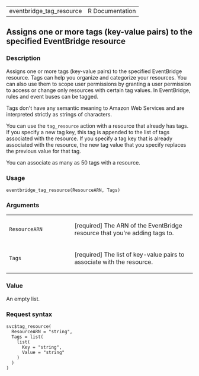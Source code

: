 <table style="width: 100%;">
<tbody>
<tr class="odd">
<td>eventbridge_tag_resource</td>
<td style="text-align: right;">R Documentation</td>
</tr>
</tbody>
</table>

## Assigns one or more tags (key-value pairs) to the specified EventBridge resource

### Description

Assigns one or more tags (key-value pairs) to the specified EventBridge
resource. Tags can help you organize and categorize your resources. You
can also use them to scope user permissions by granting a user
permission to access or change only resources with certain tag values.
In EventBridge, rules and event buses can be tagged.

Tags don't have any semantic meaning to Amazon Web Services and are
interpreted strictly as strings of characters.

You can use the `tag_resource` action with a resource that already has
tags. If you specify a new tag key, this tag is appended to the list of
tags associated with the resource. If you specify a tag key that is
already associated with the resource, the new tag value that you specify
replaces the previous value for that tag.

You can associate as many as 50 tags with a resource.

### Usage

    eventbridge_tag_resource(ResourceARN, Tags)

### Arguments

<table>
<colgroup>
<col style="width: 35%" />
<col style="width: 65%" />
</colgroup>
<tbody>
<tr class="odd">
<td><code
id="eventbridge_tag_resource_:_ResourceARN">ResourceARN</code></td>
<td><p>[required] The ARN of the EventBridge resource that you're adding
tags to.</p></td>
</tr>
<tr class="even">
<td><code id="eventbridge_tag_resource_:_Tags">Tags</code></td>
<td><p>[required] The list of key-value pairs to associate with the
resource.</p></td>
</tr>
</tbody>
</table>

### Value

An empty list.

### Request syntax

    svc$tag_resource(
      ResourceARN = "string",
      Tags = list(
        list(
          Key = "string",
          Value = "string"
        )
      )
    )
